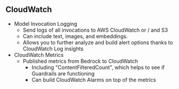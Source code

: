 ## CloudWatch
- Model Invocation Logging
	- Send logs of all invocations to AWS CloudWatch or / and S3
	- Can include text, images, and embeddings.
	- Allows you to further analyze and build alert options thanks to CloudWatch Log insights
- CloudWatch Metrics
	- Published metrics from Bedrock to CloudWatch
		- Including "ContentFilteredCount", which helps to see if Guardrails are functioning
		- Can build CloudWatch Alarms on top of the metrics